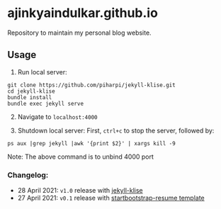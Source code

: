 # ajinkyaindulkar.github.io
Repository to maintain my personal blog website. 

## Usage

1. Run local server:

```shell
git clone https://github.com/piharpi/jekyll-klise.git
cd jekyll-klise
bundle install
bundle exec jekyll serve
```

2. Navigate to `localhost:4000`

3. Shutdown local server: First, `ctrl+c` to stop the server, followed by:

```shell
ps aux |grep jekyll |awk '{print $2}' | xargs kill -9
```

Note: The above command is to unbind 4000 port 

### Changelog:

- 28 April 2021: `v1.0` release with 
  [jekyll-klise](https://github.com/piharpi/jekyll-klise)
- 27 April 2021: `v0.1` release with
  [startbootstrap-resume template](https://github.com/StartBootstrap/startbootstrap-resume)
